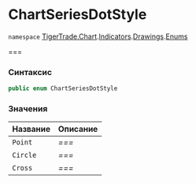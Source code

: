# ChartSeriesDotStyle

`namespace` [TigerTrade.Chart](../../../../../).[Indicators](../../).[Drawings](../).[Enums](./)

\===

### Синтаксис

```csharp
public enum ChartSeriesDotStyle
```

### Значения

| Название | Описание |
| -------- | -------- |
| `Point`  | _===_    |
| `Circle` | _===_    |
| `Cross`  | _===_    |
